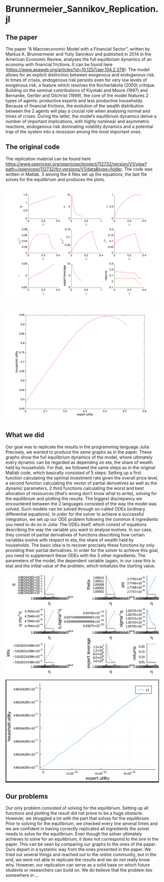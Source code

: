 # Brunnermeier_Sannikov_Replication.jl


## The paper

The paper “A Macroeconomic Model with a Financial Sector”, written by Markus K. Brunnermeier and Yuliy Sannikov and published in 2014 in the American Economic Review, analyses the full equilibrium dynamics of an economy with financial frictions. It can be found here (https://www.aeaweb.org/articles?id=10.1257/aer.104.2.379). The model allows for an explicit distinction between exogenous and endogenous risk. In times of crises, endogenous risk persists even for very low levels of exogenous risk, a feature which resolves the Kocherlakota (2000) critique. Building on the seminal contributions of Kiyotaki and Moore (1997) and Bernanke, Gertler and Gilchrist (1999), the core of the model features 2 types of agents: productive experts and less productive households. Because of financial frictions, the evolution of the wealth distribution between the 2 agents will play a crucial role when analysing normal and times of crises. During the latter, the model’s equilibrium dynamics derive a number of important implications, with highly nonlinear and asymmetric reactions, endogenous risk dominating volatility dynamics and a potential trap of the system into a recession among the most important ones.  

## The original code 

The replication material can be found here https://www.openicpsr.org/openicpsr/project/112732/version/V1/view?path=/openicpsr/112732/fcr:versions/V1/data&type=folder. The code was written in Matlab. 3 among the 4 files set up the equations, the last file solves for the equilibrium and produces the plots. 

![Graph 1](graphs/fig1.png)

![Graph 2](graphs/fig2.png)


## What we did 

Our goal was to replicate the results in the programming language Julia. Precisely, we wanted to produce the same graphs as in the paper. These graphs show the full equilibrium dynamics of the model, where ultimately every dynamic can be regarded as depending on eta, the share of wealth held by households. For that, we followed the same steps as in the original Matlab code, which basically consisted of 5 steps: Setting up a first function calculating the optimal investment rate given the overall price level, a second function calculating the vector of partial derivatives as well as the dynamic parameters, 2 third functions calculating the worst and best allocation of ressources (that’s wrong don’t know what to write), solving for the equilibrium and plotting the results. The biggest discrepancy we encountered between the 2 languages consisted of the way the model was solved. Such models can be solved through so-called ODEs (ordinary differential equations). In order for the solver to achieve a successful integration, we set up our ODE problem following the common 4 ingredients you need to do so in Julia: The ODEs itself, which consist of equations describing the way the variable you want to analyse evolves. In our case, they consist of partial derivatives of functions describing how certain variables evolve with respect to eta, the share of wealth held by households. The basic idea is to recover precisely these functions by only providing their partial derivatives. In order for the solver to achieve this goal, you need to supplement these ODEs with the 3 other ingredients: The parameters of the model, the dependent variable (again, in our case this is eta) and the initial value of the problem, which initializes the starting value. 


![Graph 3](graphs/fig3.png)

![Graph 4](graphs/fig4.png)


## Our problems 

Our only problem consisted of solving for the equilibrium. Setting up all functions and plotting the result did not prove to be a huge obstacle. However, we struggled a lot with the part that solves for the equilibrium. Prior to solving for the equilibrium, we checked every line several times and we are confident in having correctly replicated all ingredients the solver needs to solve for the equilibrium. Even though the solver ultimately achieves to solve for an equilibrium, it does not correspond to the one in the paper. This can be seen by comparing our graphs to the ones of the paper. Ours depart in a systemic way from the ones presented in the paper. We tried out several things and reached out to the online community, but in the end, we were not able to replicate the results and we do not really know why. However, our replication can serve as a solid base on which future students or researchers can build on. We do believe that the problem lies somewhere in …
